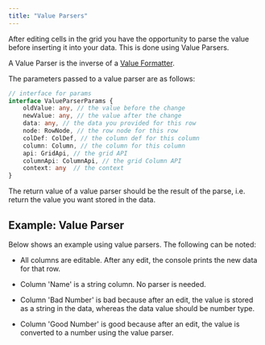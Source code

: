 ```yaml
---
title: "Value Parsers"
---
```


After editing cells in the grid you have the opportunity to parse the value before inserting it into your data. This is done using Value Parsers.

A Value Parser is the inverse of a [Value Formatter](../value-formatters/).

The parameters passed to a value parser are as follows:

```ts
// interface for params
interface ValueParserParams {
    oldValue: any, // the value before the change
    newValue: any, // the value after the change
    data: any, // the data you provided for this row
    node: RowNode, // the row node for this row
    colDef: ColDef, // the column def for this column
    column: Column, // the column for this column
    api: GridApi, // the grid API
    columnApi: ColumnApi, // the grid Column API
    context: any  // the context
}
```


The return value of a value parser should be the result of the parse, i.e. return the value you want stored in the data.

## Example: Value Parser

Below shows an example using value parsers. The following can be noted:

- All columns are editable. After any edit, the console prints the new data for that row.

- Column 'Name' is a string column. No parser is needed.

- Column 'Bad Number' is bad because after an edit, the value is stored as a string in the data, whereas the data value should be number type.

- Column 'Good Number' is good because after an edit, the value is converted to a number using the value parser.

<grid-example title='Value Parsers' name='example-parsers' type='generated' options='{ "exampleHeight": 550 }'></grid-example>

